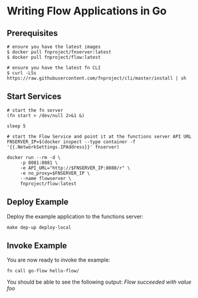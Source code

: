 # Writing Flow Applications in Go

## Prerequisites
```
# ensure you have the latest images
$ docker pull fnproject/fnserver:latest
$ docker pull fnproject/flow:latest

# ensure you have the latest fn CLI
$ curl -LSs https://raw.githubusercontent.com/fnproject/cli/master/install | sh
```

## Start Services
```
# start the fn server
(fn start > /dev/null 2>&1 &)

sleep 5

# start the Flow Service and point it at the functions server API URL
FNSERVER_IP=$(docker inspect --type container -f '{{.NetworkSettings.IPAddress}}' fnserver)

docker run --rm -d \
     -p 8081:8081 \
     -e API_URL="http://$FNSERVER_IP:8080/r" \
     -e no_proxy=$FNSERVER_IP \
     --name flowserver \
     fnproject/flow:latest
```

## Deploy Example

Deploy the example application to the functions server:
```
make dep-up deploy-local
```

## Invoke Example

You are now ready to invoke the example:
```
fn call go-flow hello-flow/
```
You should be able to see the following output: _Flow succeeded with value foo_
